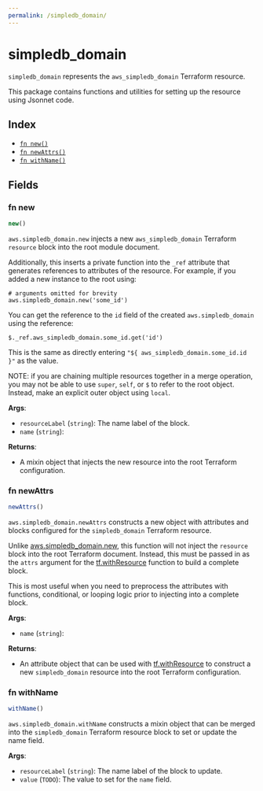 ```yaml
---
permalink: /simpledb_domain/
---
```


# simpledb_domain

`simpledb_domain` represents the `aws_simpledb_domain` Terraform resource.



This package contains functions and utilities for setting up the resource using Jsonnet code.


## Index

* [`fn new()`](#fn-new)
* [`fn newAttrs()`](#fn-newattrs)
* [`fn withName()`](#fn-withname)

## Fields

### fn new

```ts
new()
```


`aws.simpledb_domain.new` injects a new `aws_simpledb_domain` Terraform `resource`
block into the root module document.

Additionally, this inserts a private function into the `_ref` attribute that generates references to attributes of the
resource. For example, if you added a new instance to the root using:

    # arguments omitted for brevity
    aws.simpledb_domain.new('some_id')

You can get the reference to the `id` field of the created `aws.simpledb_domain` using the reference:

    $._ref.aws_simpledb_domain.some_id.get('id')

This is the same as directly entering `"${ aws_simpledb_domain.some_id.id }"` as the value.

NOTE: if you are chaining multiple resources together in a merge operation, you may not be able to use `super`, `self`,
or `$` to refer to the root object. Instead, make an explicit outer object using `local`.

**Args**:
  - `resourceLabel` (`string`): The name label of the block.
  - `name` (`string`): 

**Returns**:
- A mixin object that injects the new resource into the root Terraform configuration.


### fn newAttrs

```ts
newAttrs()
```


`aws.simpledb_domain.newAttrs` constructs a new object with attributes and blocks configured for the `simpledb_domain`
Terraform resource.

Unlike [aws.simpledb_domain.new](#fn-simpledbdomainnew), this function will not inject the `resource`
block into the root Terraform document. Instead, this must be passed in as the `attrs` argument for the
[tf.withResource](https://github.com/tf-libsonnet/core/tree/main/docs#fn-withresource) function to build a complete block.

This is most useful when you need to preprocess the attributes with functions, conditional, or looping logic prior to
injecting into a complete block.

**Args**:
  - `name` (`string`): 

**Returns**:
  - An attribute object that can be used with [tf.withResource](https://github.com/tf-libsonnet/core/tree/main/docs#fn-withresource) to construct a new `simpledb_domain` resource into the root Terraform configuration.


### fn withName

```ts
withName()
```

`aws.simpledb_domain.withName` constructs a mixin object that can be merged into the `simpledb_domain`
Terraform resource block to set or update the name field.



**Args**:
  - `resourceLabel` (`string`): The name label of the block to update.
  - `value` (`TODO`): The value to set for the `name` field.
